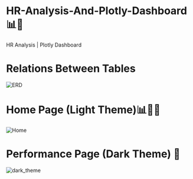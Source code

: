 # HR-Analysis-And-Plotly-Dashboard📊🥰
HR Analysis | Plotly Dashboard
# Relations Between Tables
![ERD](https://github.com/modyehab810/HR-Analysis-Plotly-Dash/assets/114261123/4d7527bb-0955-471c-9d02-4125d58dbad7)

# Home Page (Light Theme)📊👩‍💻

![Home](https://github.com/modyehab810/HR-Analysis-Plotly-Dash/assets/114261123/a4552786-0fdb-4d93-b79d-153b547196c4)

# Performance Page (Dark Theme) 🥰
![dark_theme](https://github.com/modyehab810/HR-Analysis-Plotly-Dash/assets/114261123/cc24d000-09ca-46b5-ab9d-852fc992e51a)

